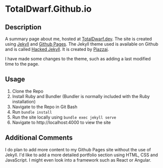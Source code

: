 # TotalDwarf.Github.io

## Description

A summary page about me, hosted at [TotalDwarf.dev](https://totaldwarf.dev).
The site is created using [Jekyll](https://jekyllrb.com/) and [Github Pages](https://pages.github.com/).
The Jekyll theme used is available on Github and is called [Hacked Jekyll](https://github.com/piazzai/hacked-jekyll).
It is created by [Piazzai](https://github.com/piazzai).

I have made some changes to the theme, such as adding a last modified time to the page.

## Usage

1. Clone the Repo
2. Install Ruby and Bundler (Bundler is normally included with the Ruby installation)
3. Navigate to the Repo in Git Bash
4. Run `bundle install`
5. Run the site locally using `bundle exec jekyll serve`
6. Navigate to http://localhost:4000 to view the site

## Additional Comments
I do plan to add more content to my Github Pages site without the use of Jekyll.
I'd like to add a more detailed portfolio section using HTML, CSS and JavaScript.
I might even look into a framework such as React or Angular.
